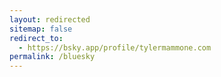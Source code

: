 ```yaml
---
layout: redirected
sitemap: false
redirect_to:
  - https://bsky.app/profile/tylermammone.com
permalink: /bluesky
---
```

